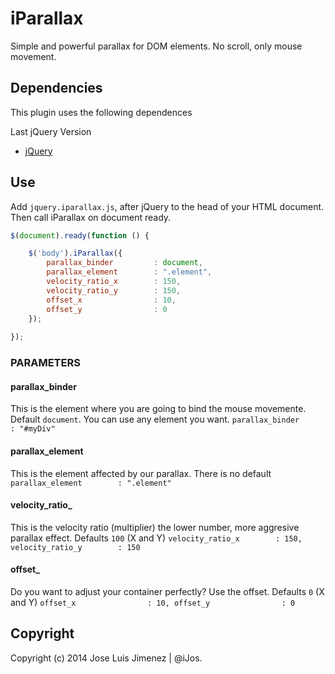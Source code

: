 iParallax
=========

Simple and powerful parallax for DOM elements. No scroll, only mouse movement.

Dependencies
------------

This plugin uses the following dependences

Last jQuery Version
* [jQuery](https://github.com/jquery/jquery)

Use
------

Add `jquery.iparallax.js`, after jQuery to the head of your HTML document. Then call iParallax on document ready.

```javascript
$(document).ready(function () {

    $('body').iParallax({
        parallax_binder         : document, 
        parallax_element        : ".element",
        velocity_ratio_x        : 150,
        velocity_ratio_y        : 150,
        offset_x                : 10,
        offset_y                : 0
	});
	
});
```
### PARAMETERS


#### parallax_binder

This is the element where you are going to bind the mouse movemente. Default `document`. You can use any element you want.
`parallax_binder         : "#myDiv"`


#### parallax_element

This is the element affected by our parallax. There is no default
`parallax_element        : ".element"`

#### velocity_ratio_

This is the velocity ratio (multiplier) the lower number, more aggresive parallax effect. Defaults `100` (X and Y)
`velocity_ratio_x        : 150,
 velocity_ratio_y        : 150`

#### offset_

Do you want to adjust your container perfectly? Use the offset. Defaults `0` (X and Y)
`offset_x                : 10,
 offset_y                : 0`


Copyright
---------

Copyright (c) 2014 Jose Luis Jimenez | @iJos.